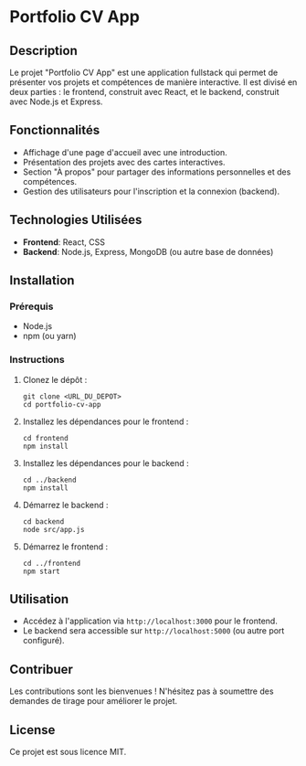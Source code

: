 # Portfolio CV App

## Description
Le projet "Portfolio CV App" est une application fullstack qui permet de présenter vos projets et compétences de manière interactive. Il est divisé en deux parties : le frontend, construit avec React, et le backend, construit avec Node.js et Express.

## Fonctionnalités
- Affichage d'une page d'accueil avec une introduction.
- Présentation des projets avec des cartes interactives.
- Section "À propos" pour partager des informations personnelles et des compétences.
- Gestion des utilisateurs pour l'inscription et la connexion (backend).

## Technologies Utilisées
- **Frontend**: React, CSS
- **Backend**: Node.js, Express, MongoDB (ou autre base de données)

## Installation

### Prérequis
- Node.js
- npm (ou yarn)

### Instructions

1. Clonez le dépôt :
   ```
   git clone <URL_DU_DEPOT>
   cd portfolio-cv-app
   ```

2. Installez les dépendances pour le frontend :
   ```
   cd frontend
   npm install
   ```

3. Installez les dépendances pour le backend :
   ```
   cd ../backend
   npm install
   ```

4. Démarrez le backend :
   ```
   cd backend
   node src/app.js
   ```

5. Démarrez le frontend :
   ```
   cd ../frontend
   npm start
   ```

## Utilisation
- Accédez à l'application via `http://localhost:3000` pour le frontend.
- Le backend sera accessible sur `http://localhost:5000` (ou autre port configuré).

## Contribuer
Les contributions sont les bienvenues ! N'hésitez pas à soumettre des demandes de tirage pour améliorer le projet.

## License
Ce projet est sous licence MIT.